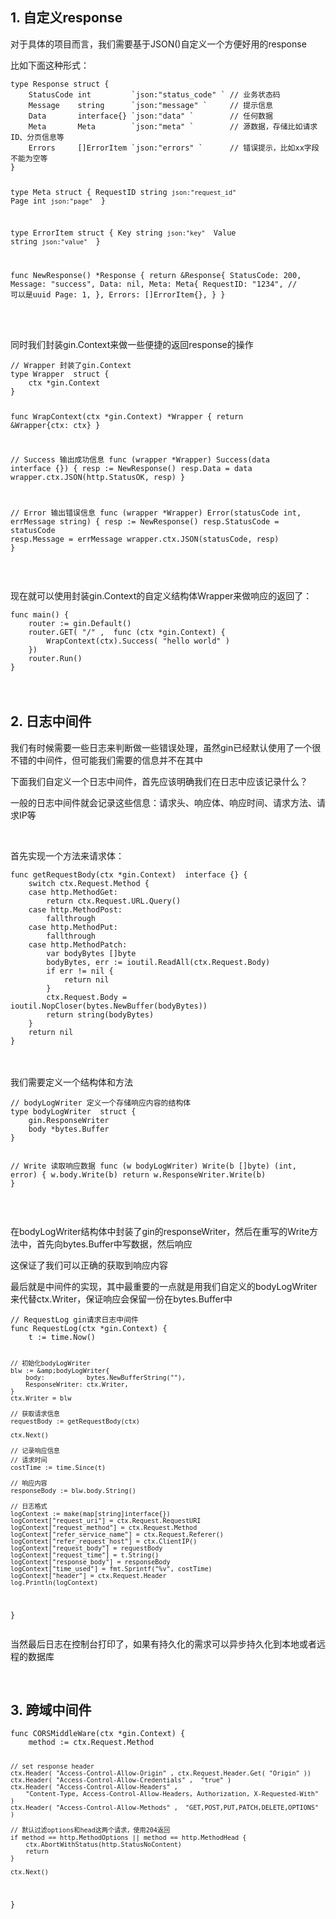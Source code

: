 <h2>1. 自定义response</h2>
<p>对于具体的项目而言，我们需要基于JSON()自定义一个方便好用的response</p>
<p>比如下面这种形式：</p>
<pre class="language-go"><code>type Response struct {
	StatusCode int         `json:"status_code" ` // 业务状态码
	Message    string      `json:"message" `     // 提示信息
	Data       interface{} `json:"data" `        // 任何数据
	Meta       Meta        `json:"meta" `        // 源数据，存储比如请求ID、分页信息等
	Errors     []ErrorItem `json:"errors" `      // 错误提示，比如xx字段不能为空等
}

type Meta struct {
	RequestID string `json:"request_id" `
	Page      int    `json:"page" `
}

type ErrorItem struct {
	Key   string `json:"key" `
	Value string `json:"value" `
}

func NewResponse() *Response {
	return &amp;Response{
		StatusCode: 200,
		Message:    "success",
		Data:       nil,
		Meta: Meta{
			RequestID: "1234", // 可以是uuid
			Page:      1,
		},
		Errors: []ErrorItem{},
	}
}</code></pre>
<p>　　</p>
<p>同时我们封装gin.Context来做一些便捷的返回response的操作</p>
<pre class="language-go"><code>// Wrapper 封装了gin.Context
type Wrapper  struct {
    ctx *gin.Context
}

func WrapContext(ctx *gin.Context) *Wrapper {
    return &amp;Wrapper{ctx: ctx}
}

// Success 输出成功信息
func (wrapper *Wrapper) Success(data  interface {}) {
    resp := NewResponse()
    resp.Data = data
    wrapper.ctx.JSON(http.StatusOK, resp)
}

// Error 输出错误信息
func (wrapper *Wrapper) Error(statusCode int, errMessage string) {
    resp := NewResponse()
    resp.StatusCode = statusCode
    resp.Message = errMessage
    wrapper.ctx.JSON(statusCode, resp)
}</code></pre>
<p>&nbsp;</p>
<p>现在就可以使用封装gin.Context的自定义结构体Wrapper来做响应的返回了：</p>
<pre class="language-go"><code>func main() {
    router := gin.Default()
    router.GET( "/" ,  func (ctx *gin.Context) {
        WrapContext(ctx).Success( "hello world" )
    })
    router.Run()
}</code></pre>
<p>　　</p>
<h2>2. 日志中间件</h2>
<p>我们有时候需要一些日志来判断做一些错误处理，虽然gin已经默认使用了一个很不错的中间件，但可能我们需要的信息并不在其中</p>
<p>下面我们自定义一个日志中间件，首先应该明确我们在日志中应该记录什么？</p>
<p>一般的日志中间件就会记录这些信息：请求头、响应体、响应时间、请求方法、请求IP等</p>
<p>&nbsp;</p>
<p>首先实现一个方法来请求体：</p>
<pre class="language-go"><code>func getRequestBody(ctx *gin.Context)  interface {} {
    switch ctx.Request.Method {
    case http.MethodGet:
        return ctx.Request.URL.Query()
    case http.MethodPost:
        fallthrough
    case http.MethodPut:
        fallthrough
    case http.MethodPatch:
        var bodyBytes []byte
        bodyBytes, err := ioutil.ReadAll(ctx.Request.Body)
        if err != nil {
            return nil
        }
        ctx.Request.Body = ioutil.NopCloser(bytes.NewBuffer(bodyBytes))
        return string(bodyBytes)
    }
    return nil
}</code></pre>
<p>　　</p>
<p>我们需要定义一个结构体和方法</p>
<pre class="language-go"><code>// bodyLogWriter 定义一个存储响应内容的结构体
type bodyLogWriter  struct {
    gin.ResponseWriter
    body *bytes.Buffer
}

// Write 读取响应数据
func (w bodyLogWriter) Write(b []byte) (int, error) {
    w.body.Write(b)
    return w.ResponseWriter.Write(b)
}</code></pre>
<p>&nbsp;</p>
<p>在bodyLogWriter结构体中封装了gin的responseWriter，然后在重写的Write方法中，首先向bytes.Buffer中写数据，然后响应</p>
<p>这保证了我们可以正确的获取到响应内容</p>
<p>最后就是中间件的实现，其中最重要的一点就是用我们自定义的bodyLogWriter来代替ctx.Writer，保证响应会保留一份在bytes.Buffer中</p>
<pre class="language-go"><code>// RequestLog gin请求日志中间件
func RequestLog(ctx *gin.Context) {
	t := time.Now()

	// 初始化bodyLogWriter
	blw := &amp;bodyLogWriter{
		body:           bytes.NewBufferString(""),
		ResponseWriter: ctx.Writer,
	}
	ctx.Writer = blw

	// 获取请求信息
	requestBody := getRequestBody(ctx)

	ctx.Next()

	// 记录响应信息
	// 请求时间
	costTime := time.Since(t)

	// 响应内容
	responseBody := blw.body.String()

	// 日志格式
	logContext := make(map[string]interface{})
	logContext["request_uri"] = ctx.Request.RequestURI
	logContext["request_method"] = ctx.Request.Method
	logContext["refer_service_name"] = ctx.Request.Referer()
	logContext["refer_request_host"] = ctx.ClientIP()
	logContext["request_body"] = requestBody
	logContext["request_time"] = t.String()
	logContext["response_body"] = responseBody
	logContext["time_used"] = fmt.Sprintf("%v", costTime)
	logContext["header"] = ctx.Request.Header
	log.Println(logContext)
}</code></pre>
<p>当然最后日志在控制台打印了，如果有持久化的需求可以异步持久化到本地或者远程的数据库</p>
<p>&nbsp;</p>
<h2>3. 跨域中间件</h2>
<pre class="language-go"><code>func CORSMiddleWare(ctx *gin.Context) {
	method := ctx.Request.Method

	// set response header
	ctx.Header( "Access-Control-Allow-Origin" , ctx.Request.Header.Get( "Origin" ))
	ctx.Header( "Access-Control-Allow-Credentials" ,  "true" )
	ctx.Header( "Access-Control-Allow-Headers" ,
		"Content-Type, Access-Control-Allow-Headers, Authorization, X-Requested-With" )
	ctx.Header( "Access-Control-Allow-Methods" ,  "GET,POST,PUT,PATCH,DELETE,OPTIONS" )

	// 默认过滤options和head这两个请求，使用204返回
	if method == http.MethodOptions || method == http.MethodHead {
		ctx.AbortWithStatus(http.StatusNoContent)
		return
	}

	ctx.Next()
}</code></pre>
<p>　　</p>
<p>&nbsp;</p>